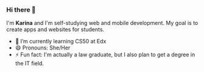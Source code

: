### Hi there 👋
I'm **Karina** and I'm self-studying web and mobile development. My goal is to create apps and websites for students.

- 🌱 I’m currently learning CS50 at Edx
- 😄 Pronouns: She/Her
- ⚡ Fun fact: I'm actually a law graduate, but I also plan to get a degree in the IT field.
